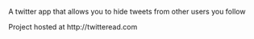 <p>A twitter app that allows you to hide tweets from other users you follow</p>

<p>Project hosted at http://twitteread.com</p>
